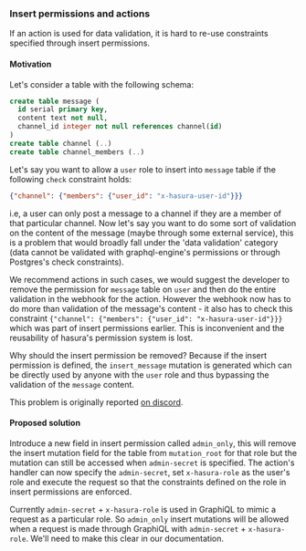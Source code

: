 ### Insert permissions and actions

If an action is used for data validation, it is hard to re-use constraints
specified through insert permissions.

#### Motivation

Let's consider a table with the following schema:

```sql
create table message (
  id serial primary key,
  content text not null,
  channel_id integer not null references channel(id)
)
create table channel (..)
create table channel_members (..)
```

Let's say you want to allow a `user` role to insert into
`message` table if the following `check` constraint holds:
```json
{"channel": {"members": {"user_id": "x-hasura-user-id"}}}
```
i.e, a user can only post a message to a channel if they are a member of that
particular channel. Now let's say you want to do some sort of validation on the
content of the message (maybe through some external service), this is a problem
that would broadly fall under the 'data validation' category (data cannot be
validated with graphql-engine's permissions or through Postgres's check
constraints).

We recommend actions in such cases, we would suggest the developer to remove
the permission for `message` table on `user` and then do the entire validation
in the webhook for the action. However the webhook now has to do more than
validation of the message's content - it also has to check this constraint
`{"channel": {"members": {"user_id": "x-hasura-user-id"}}}` which was part of
insert permissions earlier. This is inconvenient and the reusability of
hasura's permission system is lost.

Why should the insert permission be removed? Because if the insert permission
is defined, the `insert_message` mutation is generated which can be directly
used by anyone with the `user` role and thus bypassing the validation of the
`message` content.

This problem is originally reported
[on discord](https://discordapp.com/channels/407792526867693568/516590536875048990/685462912420282546).

#### Proposed solution

Introduce a new field in insert permission called `admin_only`, this
will remove the insert mutation field for the table from `mutation_root` for
that role but the mutation can still be accessed when `admin-secret` is
specified. The action's handler can now specify the `admin-secret`, set
`x-hasura-role` as the user's role and execute the request so that the
constraints defined on the role in insert permissions are enforced.

Currently `admin-secret` + `x-hasura-role` is used in GraphiQL to mimic a
request as a particular role. So `admin_only` insert mutations will be allowed
when a request is made through GraphiQL with `admin-secret` + `x-hasura-role`.
We'll need to make this clear in our documentation.







